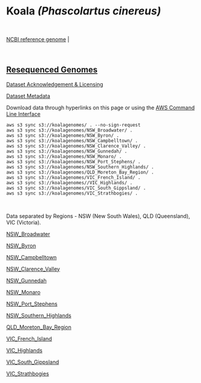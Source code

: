 # **Koala** *(Phascolartus cinereus)*

<br>

[NCBI reference genome](https://www.ncbi.nlm.nih.gov/assembly/GCF_002099425.1/) | 

<br>

## [Resequenced Genomes](https://koalagenomes.s3.ap-southeast-2.amazonaws.com/index.html)

[Dataset Acknowledgement & Licensing](https://koalagenomes.s3.ap-southeast-2.amazonaws.com/KoalaReadMe.txt)

[Dataset Metadata](https://koalagenomes.s3.ap-southeast-2.amazonaws.com/Koala_Metadata.csv)

Download data through hyperlinks on this page or using the [AWS Command Line Interface](https://docs.aws.amazon.com/cli/latest/userguide/cli-chap-install.html)
  
```
aws s3 sync s3://koalagenomes/ . --no-sign-request
aws s3 sync s3://koalagenomes/NSW_Broadwater/ .
aws s3 sync s3://koalagenomes/NSW_Byron/ .
aws s3 sync s3://koalagenomes/NSW_Campbelltown/ .
aws s3 sync s3://koalagenomes/NSW_Clarence_Valley/ .
aws s3 sync s3://koalagenomes/NSW_Gunnedah/ .
aws s3 sync s3://koalagenomes/NSW_Monaro/ .
aws s3 sync s3://koalagenomes/NSW_Port_Stephens/ .
aws s3 sync s3://koalagenomes/NSW_Southern_Highlands/ .
aws s3 sync s3://koalagenomes/QLD_Moreton_Bay_Region/ .
aws s3 sync s3://koalagenomes/VIC_French_Island/ .
aws s3 sync s3://koalagenomes//VIC_Highlands/ .
aws s3 sync s3://koalagenomes/VIC_South_Gippsland/ .
aws s3 sync s3://koalagenomes/VIC_Strathbogies/ .

```

<br>

Data separated by Regions - NSW (New South Wales), QLD (Queensland), VIC (Victoria).

[NSW_Broadwater](https://koalagenomes.s3.ap-southeast-2.amazonaws.com/index.html#NSW_Broadwater/)

[NSW_Byron](https://koalagenomes.s3.ap-southeast-2.amazonaws.com/index.html#NSW_Byron/)

[NSW_Campbelltown](https://koalagenomes.s3.ap-southeast-2.amazonaws.com/index.html#NSW_Campbelltown/)

[NSW_Clarence_Valley](https://koalagenomes.s3.ap-southeast-2.amazonaws.com/index.html#NSW_Clarence_Valley/)

[NSW_Gunnedah](https://koalagenomes.s3.ap-southeast-2.amazonaws.com/index.html#NSW_Gunnedah/)

[NSW_Monaro](https://koalagenomes.s3.ap-southeast-2.amazonaws.com/index.html#NSW_Monaro/)

[NSW_Port_Stephens](https://koalagenomes.s3.ap-southeast-2.amazonaws.com/index.html#NSW_Port_Stephens/)

[NSW_Southern_Highlands](https://koalagenomes.s3.ap-southeast-2.amazonaws.com/index.html#NSW_Southern_Highlands/)

[QLD_Moreton_Bay_Region](https://koalagenomes.s3.ap-southeast-2.amazonaws.com/index.html#QLD_Moreton_Bay_Region/)

[VIC_French_Island](https://koalagenomes.s3.ap-southeast-2.amazonaws.com/index.html#VIC_French_Island/)

[VIC_Highlands](https://koalagenomes.s3.ap-southeast-2.amazonaws.com/index.html#VIC_Highlands/)

[VIC_South_Gippsland](https://koalagenomes.s3.ap-southeast-2.amazonaws.com/index.html#VIC_South_Gippsland/)

[VIC_Strathbogies](https://koalagenomes.s3.ap-southeast-2.amazonaws.com/index.html#VIC_Strathbogies/)

<br>

